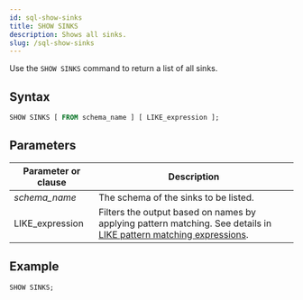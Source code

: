 ```yaml
---
id: sql-show-sinks
title: SHOW SINKS
description: Shows all sinks.
slug: /sql-show-sinks
---
```

<head>
  <link rel="canonical" href="https://docs.risingwave.com/docs/current/sql-show-sinks/" />
</head>

Use the `SHOW SINKS` command to return a list of all sinks.

## Syntax

```sql
SHOW SINKS [ FROM schema_name ] [ LIKE_expression ];
```


## Parameters

|Parameter or clause        | Description           |
|---------------------------|-----------------------|
|*schema_name*                   |The schema of the sinks to be listed.|
|LIKE_expression| Filters the output based on names by applying pattern matching. See details in [LIKE pattern matching expressions](/sql/functions-operators/sql-function-string.md#like-pattern-matching-expressions).|

## Example

```sql
SHOW SINKS;
```
